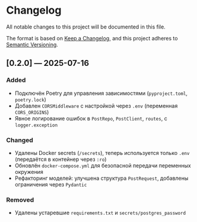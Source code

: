 # Changelog

All notable changes to this project will be documented in this file.

The format is based on [Keep a Changelog](https://keepachangelog.com/en/1.0.0/),
and this project adheres to [Semantic Versioning](https://semver.org/spec/v2.0.0.html).

## [0.2.0] — 2025-07-16

### Added
- Подключён Poetry для управления зависимостями (`pyproject.toml`, `poetry.lock`)
- Добавлен `CORSMiddleware` с настройкой через `.env` (переменная `CORS_ORIGINS`)
- Явное логирование ошибок в `PostRepo`, `PostClient`, `routes`, с `logger.exception`

### Changed
- Удалены Docker secrets (`/secrets`), теперь используется только `.env` (передаётся в контейнер через `:ro`)
- Обновлён `docker-compose.yml` для безопасной передачи переменных окружения
- Рефакторинг моделей: улучшена структура `PostRequest`, добавлены ограничения через `Pydantic`

### Removed
- Удалены устаревшие `requirements.txt` и `secrets/postgres_password`
